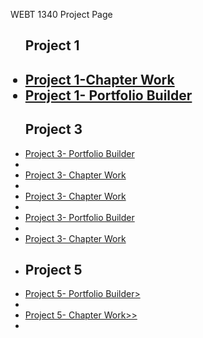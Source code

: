 WEBT 1340 Project Page 
<ul>
<h2>Project 1<h2>
<li><a href="project1/icons.ai">Project 1-Chapter Work</a></li>
<li><a href="project1/tournamenticons.ai">Project 1- Portfolio Builder</a></li>

<h2>Project 3</h2>

<li><a href="project3/cafe-logo.ai">Project 3- Portfolio Builder</a><li>
<li><a href="project3/cincinnatiZoo.ai">Project 3- Chapter Work</a><li>
<li><a href="project3/invitation.ai">Project 3- Chapter Work</a><li>
<li><a href="project3/stationary.ai">Project 3- Portfolio Builder</a><li>
<li><a href="project3/zooicons.ai">Project 3- Chapter Work</a><li>

<h2>Project 5</h2>
<li><a href="project5/aos-brochure.ai>Project 5- Portfolio Builder</a><li>
<li><a href="project5/aos-brochure.pdf>Project 5- Portfolio Builder></a><li>
<li><a href="project5/campbrochure.ai>Project 5- Chapter Work></a><li>
<li><a href="project5/campbrochure.pdf>Project 5- Chapter Work>></a><li>